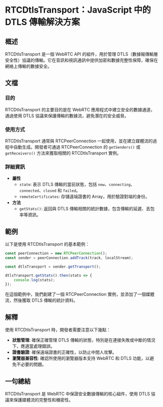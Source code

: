 <!--
Meta Description: # RTCDtlsTransport：JavaScript 中的 DTLS 傳輸解決方案 ## 概述 RTCDtlsTransport 是一個 WebRTC API 的組件，用於管理 DTLS（數據報傳輸層安全性）協議的傳輸。它在音訊和視訊通訊中提供加密和數據完整性保障，確保在網絡上傳輸的數據安全。...
Meta Keywords: dtls, rtcdtlstransport, webrtc, rtcpeerconnection, const
-->

# RTCDtlsTransport：JavaScript 中的 DTLS 傳輸解決方案

## 概述
RTCDtlsTransport 是一個 WebRTC API 的組件，用於管理 DTLS（數據報傳輸層安全性）協議的傳輸。它在音訊和視訊通訊中提供加密和數據完整性保障，確保在網絡上傳輸的數據安全。

## 文檔
### 目的
RTCDtlsTransport 的主要目的是在 WebRTC 應用程式中建立安全的數據通道，通過使用 DTLS 協議來保護傳輸的數據流，避免潛在的安全威脅。

### 使用方式
RTCDtlsTransport 通常與 RTCPeerConnection 一起使用，並在建立媒體流的過程中自動生成。開發者可通過 RTCPeerConnection 的 `getSenders()` 或 `getReceivers()` 方法來獲取相關的 RTCDtlsTransport 實例。

### 詳細資訊
- **屬性**
  - `state`: 表示 DTLS 傳輸的當前狀態，包括 `new`、`connecting`、`connected`、`closed` 和 `failed`。
  - `remoteCertificates`: 存儲遠端證書的 Array，用於驗證對端的身份。
- **方法**
  - `getStats()`: 返回與 DTLS 傳輸相關的統計數據，包含傳輸的延遲、丟包率等資訊。

## 範例
以下是使用 RTCDtlsTransport 的基本範例：

```javascript
const peerConnection = new RTCPeerConnection();
const sender = peerConnection.addTrack(track, localStream);

const dtlsTransport = sender.getTransport();

dtlsTransport.getStats().then(stats => {
    console.log(stats);
});
```

在這個範例中，我們創建了一個 RTCPeerConnection 實例，並添加了一個媒體流，然後獲取 DTLS 傳輸的統計資料。

## 解釋
使用 RTCDtlsTransport 時，開發者需要注意以下幾點：
- **狀態管理**: 確保正確管理 DTLS 傳輸的狀態，特別是在連接失敗或中斷的情況下，應適當處理錯誤。
- **證書驗證**: 確保遠端證書的正確性，以防止中間人攻擊。
- **瀏覽器兼容性**: 確認所使用的瀏覽器版本支持 WebRTC 和 DTLS 功能，以避免不必要的問題。

## 一句總結
RTCDtlsTransport 是 WebRTC 中保證安全數據傳輸的核心組件，使用 DTLS 協議來保護媒體流的完整性和機密性。